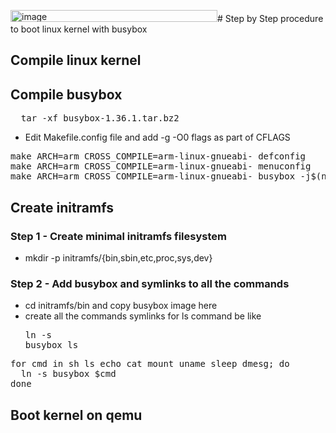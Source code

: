 <img width="331" height="19" alt="image" src="https://github.com/user-attachments/assets/79c58204-e8f7-44d2-ba63-6db6d62540dc" /># Step by Step procedure to boot linux kernel with busybox

## Compile linux kernel

## Compile busybox
<pre>
  tar -xf busybox-1.36.1.tar.bz2
</pre>
- Edit Makefile.config file and add -g -O0 flags as part of CFLAGS
<pre>
make ARCH=arm CROSS_COMPILE=arm-linux-gnueabi- defconfig
make ARCH=arm CROSS_COMPILE=arm-linux-gnueabi- menuconfig
make ARCH=arm CROSS_COMPILE=arm-linux-gnueabi- busybox -j$(nproc)
</pre>
## Create initramfs
### Step 1 - Create minimal initramfs filesystem
- mkdir -p initramfs/{bin,sbin,etc,proc,sys,dev}

### Step 2 - Add busybox and symlinks to all the commands
- cd initramfs/bin and copy busybox image here
- create all the commands symlinks for ls command be like <pre>ln -s busybox ls</pre>
<pre>
for cmd in sh ls echo cat mount uname sleep dmesg; do
  ln -s busybox $cmd
done
</pre>
## Boot kernel on qemu
